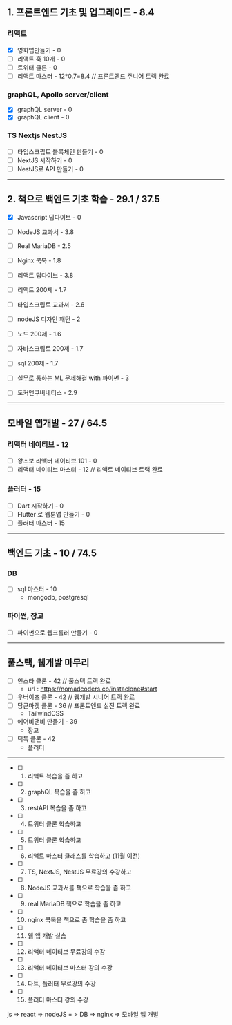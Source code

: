 
## 1. 프론트엔드 기초 및 업그레이드 - 8.4

### 리액트
- [x] 영화앱만들기 - 0
- [ ] 리액트 훅 10개 - 0
- [ ] 트위터 클론 - 0
- [ ] 리액트 마스터 - 12*0.7=8.4 // 프론트엔드 주니어 트랙 완료

### graphQL, Apollo server/client
- [x] graphQL server - 0
- [x] graphQL client - 0

### TS Nextjs NestJS
- [ ] 타입스크립트 블록체인 만들기 - 0
- [ ] NextJS 시작하기 - 0
- [ ] NestJS로 API 만들기 - 0

------------------------------------------------------------------------

## 2. 책으로 백엔드 기초 학습 - 29.1 / 37.5

- [x] Javascript 딥다이브 - 0
- [ ] NodeJS 교과서 - 3.8
- [ ] Real MariaDB - 2.5
- [ ] Nginx 쿡북 - 1.8

- [ ] 리액트 딥다이브 - 3.8
- [ ] 리액트 200제 - 1.7

- [ ] 타입스크립트 교과서 - 2.6

- [ ] nodeJS 디자인 패턴 - 2
- [ ] 노드 200제 - 1.6
- [ ] 자바스크립트 200제 - 1.7
- [ ] sql 200제 - 1.7

- [ ] 실무로 통하는 ML 문제해결 with 파이썬 - 3
- [ ] 도커앤쿠버네티스 - 2.9

------------------------------------------------------------------------

## 모바일 앱개발 - 27 / 64.5

### 리액터 네이티브 - 12
- [ ] 왕초보 리액터 네이티브 101 - 0
- [ ] 리액터 네이티브 마스터 - 12 // 리액트 네이티브 트랙 완료

### 플러터 - 15
- [ ] Dart 시작하기 - 0 
- [ ] Flutter 로 웹툰앱 만들기 - 0
- [ ] 플러터 마스터 - 15

------------------------------------------------------------------------

## 백엔드 기초 - 10 / 74.5

### DB
- [ ] sql 마스터 - 10
    - mongodb, postgresql

### 파이썬, 장고

- [ ] 파이썬으로 웹크롤러 만들기 - 0

------------------------------------------------------------------------

## 풀스택, 웹개발 마무리

- [ ] 인스타 클론 - 42 // 풀스택 트랙 완료
    - url : https://nomadcoders.co/instaclone#start
- [ ] 우버이츠 클론 - 42 // 웹개발 시니어 트랙 완료
- [ ] 당근마켓 클론 - 36 // 프론트엔드 실전 트랙 완료
    - TailwindCSS
- [ ] 에어비앤비 만들기 - 39
    - 장고
- [ ] 틱톡 클론 - 42
    - 플러터

------------------------------------------------------------------------

- [ ] 1. 리액트 복습을 좀 하고
- [ ] 2. graphQL 복습을 좀 하고
- [ ] 3. restAPI 복습을 좀 하고
- [ ] 4. 트위터 클론 학습하고
- [ ] 5. 트위터 클론 학습하고
- [ ] 6. 리액트 마스터 클래스를 학습하고 (11월 이전)
- [ ] 7. TS, NextJS, NestJS 무료강의 수강하고
- [ ] 8. NodeJS 교과서를 책으로 학습을 좀 하고
- [ ] 9. real MariaDB 책으로 학습을 좀 하고
- [ ] 10. nginx 쿡북을 책으로 좀 학습을 좀 하고
- [ ] 11. 웹 앱 개발 실습 
- [ ] 12. 리액터 네이티브 무료강의 수강
- [ ] 13. 리액터 네이티브 마스터 강의 수강
- [ ] 14. 다트, 플러터 무료강의 수강
- [ ] 15. 플러터 마스터 강의 수강

js => react => nodeJS = > DB => nginx => 모바일 앱 개발